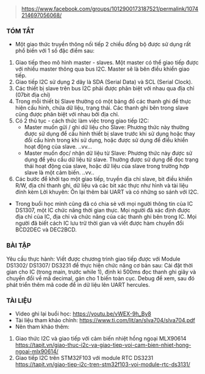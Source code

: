 > https://www.facebook.com/groups/1012900173187521/permalink/1074214697056068/

### TÓM TẮT 
- Một giao thức truyền thông nối tiếp 2 chiều đồng bộ được sử dụng rất phổ biến với 1 số đặc điểm sau:

1. Giao tiếp theo mô hình master - slaves. Một master có thể giao tiếp được với nhiều master thông qua bus I2C. Master sẽ là bên điều khiển giao tiếp.
2. Giao tiếp I2C sử dụng 2 dây là SDA (Serial Data) và SCL (Serial Clock).
3. Các thiết bị slave trên bus I2C phải được phân biệt với nhau qua địa chỉ (07bit địa chỉ)
4. Trong mỗi thiết bị Slave thường có một bảng đồ các thanh ghi để thực hiện cấu hình, chứa dữ liệu, trạng thái. Các thanh ghi bên trong slave cũng được phân biệt với nhau bởi địa chỉ.
5. Có 2 thủ tục - cách thức làm việc trong giao tiếp I2C:
    - Master muốn gửi / ghi dữ liệu cho Slave: Phương thức này thường được sử dụng để cấu hình thiết bị slave trước khi sử dụng hoặc thay đổi cấu hình trong khi sử dụng, hoặc được sử dụng để điều khiển hoạt động của slave. ..vv...
    - Master muốn đọc/ nhận dữ liệu từ Slave: Phương thức này được sử dụng để yêu cầu dữ liệu từ slave. Thường được sử dụng để đọc trạng thái hoạt động của slave, hoặc dữ liệu của slave trong trường hợp slave là một cảm biến. ..vv..
6. Các bước để khởi tạo một giao tiếp, truyền địa chỉ slave, bit điều khiển R/W, địa chỉ thanh ghi, dữ liệu và các bit xác thực như hình và tài liệu đính kèm
Lời khuyên: Ôn lại thêm bài UART và có những so sánh với I2C.
- Trong buổi học mình cũng đã có chia sẻ với mọi người thông tin của IC DS1307, một IC chức năng thời gian thực. Mọi người đã xác định được địa chỉ của IC, địa chỉ và chức năng của các thanh ghi bên trong IC. Mọi người đã biết cách IC lưu trữ thời gian và viết được hàm chuyển đổi BCD2DEC và DEC2BCD.

### BÀI TẬP
Yêu cầu thực hành: Viết được chương trình giao tiếp được với Module DS1302/ DS1307/ DS3231 để thực hiện chức năng cơ bản sau: Cài đặt thời gian cho IC (trong main, trước while 1), định kì 500ms đọc thanh ghi giây và chuyển đổi về mã decimal, gán cho 1 biến toàn cục. Debug để xem, sau đó phát triển thêm mã code để in dữ liệu lên UART hercules.

### TÀI LIỆU
+ Video ghi lại buổi học: https://youtu.be/vWEX-9h_By8
+ Tài liệu tham khảo chính: https://www.ti.com/lit/an/slva704/slva704.pdf
+ Nên tham khảo thêm:
  
1. Giao thức I2C và giao tiếp với cảm biến nhiệt hồng ngoại MLX90614
https://tapit.vn/giao-thuc-i2c-va-giao-tiep-voi-cam-bien-nhiet-hong-ngoai-mlx90614/
2. Giao tiếp I2C trên STM32F103 với module RTC DS3231
https://tapit.vn/giao-tiep-i2c-tren-stm32f103-voi-module-rtc-ds3131/
